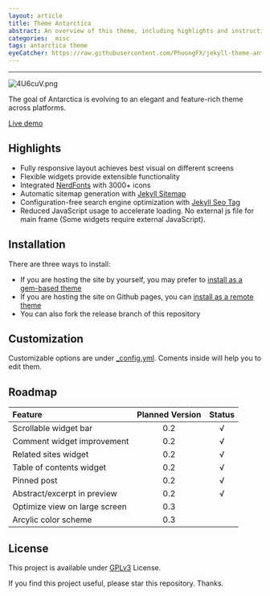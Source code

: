 ```yaml
---
layout: article
title: Theme Antarctica
abstract: An overview of this theme, including highlights and instructions of use
categories: _misc
tags: antarctica theme
eyeCatcher: https://raw.githubusercontent.com/PhuongFX/jekyll-theme-antarctica/1/assets/img/pixlr-image-generator-66d8bed2e4c5c3dad005f448.png
---
```


---
![4U6cuV.png](https://z3.ax1x.com/2021/09/22/4U6cuV.png)

The goal of Antarctica is evolving to an elegant and feature-rich theme across platforms.

[Live demo](https://sdtelectronics.github.io/jekyll-theme-antarctica/)

## Highlights
* Fully responsive layout achieves best visual on different screens
* Flexible widgets provide extensible functionality
* Integrated [NerdFonts](www.nerdfonts.com) with 3000+ icons
* Automatic sitemap generation with [Jekyll Sitemap](https://github.com/jekyll/jekyll-sitemap)
* Configuration-free search engine optimization with [Jekyll Seo Tag](https://github.com/jekyll/jekyll-seo-tag)
* Reduced JavaScript usage to accelerate loading. No external js file for main frame (Some widgets require external JavaScript).

## Installation
There are three ways to install:
* If you are hosting the site by yourself, you may prefer to [install as a gem-based theme](https://jekyllrb.com/docs/themes/#installing-a-theme)
* If you are hosting the site on Github pages, you can [install as a remote theme](https://github.blog/2017-11-29-use-any-theme-with-github-pages/)
* You can also fork the release branch of this repository

## Customization
Customizable options are under [_config.yml](_config.yml). Coments inside will help you to edit them.

## Roadmap

| Feature                       | Planned Version  | Status |
| :---------------------------- | :--------------: | :----: |
| Scrollable widget bar         | 0.2              | √      |
| Comment widget improvement    | 0.2              | √      |
| Related sites widget          | 0.2              | √      |
| Table of contents widget      | 0.2              | √      |
| Pinned post                   | 0.2              | √      |
| Abstract/excerpt in preview   | 0.2              | √      |
| Optimize view on large screen | 0.3              |        |
| Arcylic color scheme          | 0.3              |        |

## License
This project is available under [GPLv3](LICENSE) License.

If you find this project useful, please star this repository. Thanks.
